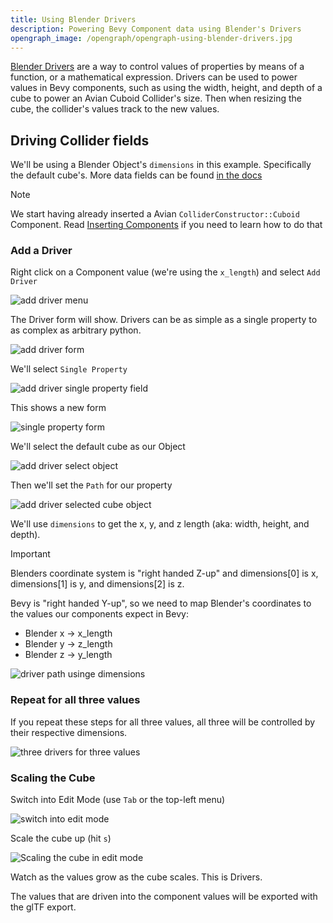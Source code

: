 ```yaml
---
title: Using Blender Drivers
description: Powering Bevy Component data using Blender's Drivers
opengraph_image: /opengraph/opengraph-using-blender-drivers.jpg
---
```


[Blender Drivers](https://docs.blender.org/manual/en/latest/animation/drivers/index.html) are a way to control values of properties by means of a function, or a mathematical expression.
Drivers can be used to power values in Bevy components, such as using the width, height, and depth of a cube to power an Avian Cuboid Collider's size.
Then when resizing the cube, the collider's values track to the new values.

## Driving Collider fields

We'll be using a Blender Object's `dimensions` in this example. Specifically the default cube's. More data fields can be found [in the docs](https://docs.blender.org/api/current/bpy.types.Object.html#bpy.types.Object.dimensions)

> [!NOTE]
> We start having already inserted a Avian `ColliderConstructor::Cuboid` Component. Read [Inserting Components](/docs/inserting-components) if you need to learn how to do that

### Add a Driver

Right click on a Component value (we're using the `x_length`) and select `Add Driver`

![add driver menu](/images/the-blender-addon/add-driver.avif)

The Driver form will show. Drivers can be as simple as a single property to as complex as arbitrary python.

![add driver form](/images/the-blender-addon/add-driver-form.avif)

We'll select `Single Property`

![add driver single property field](/images/the-blender-addon/add-driver-single-property.avif)

This shows a new form

![single property form](/images/the-blender-addon/single-property-form.avif)

We'll select the default cube as our Object

![add driver select object](/images/the-blender-addon/add-driver-select-object.avif)

Then we'll set the `Path` for our property

![add driver selected cube object](/images/the-blender-addon/add-driver-selected-object.avif)

We'll use `dimensions` to get the x, y, and z length (aka: width, height, and depth).

> [!IMPORTANT]
> Blenders coordinate system is "right handed Z-up" and dimensions[0] is x, dimensions[1] is y, and dimensions[2] is z.
>
> Bevy is "right handed Y-up", so we need to map Blender's coordinates to the values our components expect in Bevy:
>
> - Blender x -> x_length
> - Blender y -> z_length
> - Blender z -> y_length

![driver path usinge dimensions](/images/the-blender-addon/driver-path-dimensions.avif)

### Repeat for all three values

If you repeat these steps for all three values, all three will be controlled by their respective dimensions.

![three drivers for three values](/images/the-blender-addon/three-drivers.avif)

### Scaling the Cube

Switch into Edit Mode (use `Tab` or the top-left menu)

![switch into edit mode](/images/the-blender-addon/into-edit-mode.avif)

Scale the cube up (hit `s`)

![Scaling the cube in edit mode](/images/the-blender-addon/scaled-cube-in-edit-mode.avif)

Watch as the values grow as the cube scales. This is Drivers.

The values that are driven into the component values will be exported with the glTF export.
